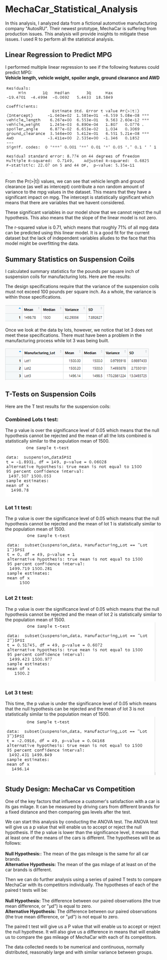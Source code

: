 # MechaCar_Statistical_Analysis
In this analysis, I analyzed data from a fictional automotive manufacturing company "AutosRU". Their newest prototype, MechaCar is suffering from production issues. This analysis will provide insights to mitigate these issues. I used R to perform all the statistical analysis.

## Linear Regression to Predict MPG
I performed multiple linear regression to see if the following features could predict MPG: </br>
<strong>Vehicle length, vehicle weight, spoiler angle, ground clearance and AWD </br></br></strong>
<img src = "https://github.com/Kee2u/MechaCar_Statistical_Analysis/blob/main/images/Deliverable1.PNG?raw=true">

From the Pr(>|t|) values, we can see that vehicle length and ground clearance (as well as intercept) contribute a non random amount of variance to the mpg values in the dataset. This means that they have a significant impact on mpg. The intercept is statistically significant which means that there are variables that we havent considered. 

These significant variables in our model show that we cannot reject the null hypothesis. This also means that the slope of the linear model is not zero.

The r-squared value is 0.71, which means that roughly 71% of all mpg data can be predicted using this linear model. It is a good fit for the current dataset but the lack of independent variables alludes to the face that this model might be overfitting the data.

## Summary Statistics on Suspension Coils
I calculated summary statistics for the pounds per square inch of suspension coils for manufacturing lots. Here are the results:

The design specifications require that the variance of the suspension coils must not exceed 100 pounds per square inch. As a whole, the variance is within those specifications.</br></br>
<img src = "https://github.com/Kee2u/MechaCar_Statistical_Analysis/blob/main/images/total_summary.PNG?raw=true">

Once we look at the data by lots, however, we notice that lot 3 does not meet these specifications. There must have been a problem in the manufacturing process while lot 3 was being built.</br></br>
<img src = "https://github.com/Kee2u/MechaCar_Statistical_Analysis/blob/main/images/lot_summary.PNG?raw=true">

## T-Tests on Suspension Coils
Here are the T test results for the suspension coils: </br>
### Combined Lots t test: </br>
The p value is over the significance level of 0.05 which means that the null hypothesis cannot be rejected and the mean of all the lots combined is statistically similar to the population mean of 1500.</br>
<img src = "https://github.com/Kee2u/MechaCar_Statistical_Analysis/blob/main/images/population_ttest.PNG?raw=true">

### Lot 1 t test: </br>
The p value is over the significance level of 0.05 which means that the null hypothesis cannot be rejected and the mean of lot 1 is statistically similar to the population mean of 1500.</br>
<img src = "https://github.com/Kee2u/MechaCar_Statistical_Analysis/blob/main/images/lot1_ttest.PNG?raw=true">

### Lot 2 t test: </br>
The p value is over the significance level of 0.05 which means that the null hypothesis cannot be rejected and the mean of lot 2 is statistically similar to the population mean of 1500.</br>
<img src = "https://github.com/Kee2u/MechaCar_Statistical_Analysis/blob/main/images/lot2_ttest.PNG?raw=true">

### Lot 3 t test: </br>
This time, the p value is under the significance level of 0.05 which means that the null hypothesis can be rejected and the mean of lot 3 is not statistically similar to the population mean of 1500.</br>
<img src = "https://github.com/Kee2u/MechaCar_Statistical_Analysis/blob/main/images/lot3_ttest.PNG?raw=true">

## Study Design: MechaCar vs Competition
One of the key factors that influence a customer's satisfaction with a car is its gas milage. It can be measured by driving cars from different brands for a fixed distance and then comparing gas levels after the test. 

We can start this analysis by conducting the ANOVA test. The ANOVA test will give us a p value that will enable us to accept or reject the null hypothesis. If the p value is lower than the significance level, it means that at least one of the means of the cars is different. The hypotheses will be as follows:</br></br>
<strong>Null Hypothesis:</strong>: The mean of the gas mileage is the same for all car brands.</br>
<strong>Alternative Hypothesis:</strong> The mean of the gas milage of at least on of the car brands is different.</br>

Then we can do further analysis using a series of paired T tests to compare MechaCar with its competitors individually.
The hypotheses of each of the paired t tests will be:</br></br>
<strong>Null Hypothesis:</strong> The difference between our paired observations (the true mean difference, or "μd") is equal to zero.</br>
<strong>Alternative Hypothesis:</strong> The difference between our paired observations (the true mean difference, or "μd") is not equal to zero.</br>

The paired t test will give us a P value that will enable us to accept or reject the null hypothese. It will also give us a difference in means that will enable us to compare the gas mileage of MechaCar with each of its competitors.

The data collected needs to be numerical and continuous, normally distributed, reasonably large and with similar variance between groups.
